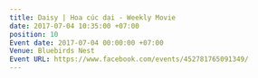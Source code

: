 ```yaml
---
title: Daisy | Hoa cúc dại - Weekly Movie
date: 2017-07-04 10:35:00 +07:00
position: 10
Event date: 2017-07-04 00:00:00 +07:00
Venue: Bluebirds Nest
Event URL: https://www.facebook.com/events/452781765091349/
---
```


